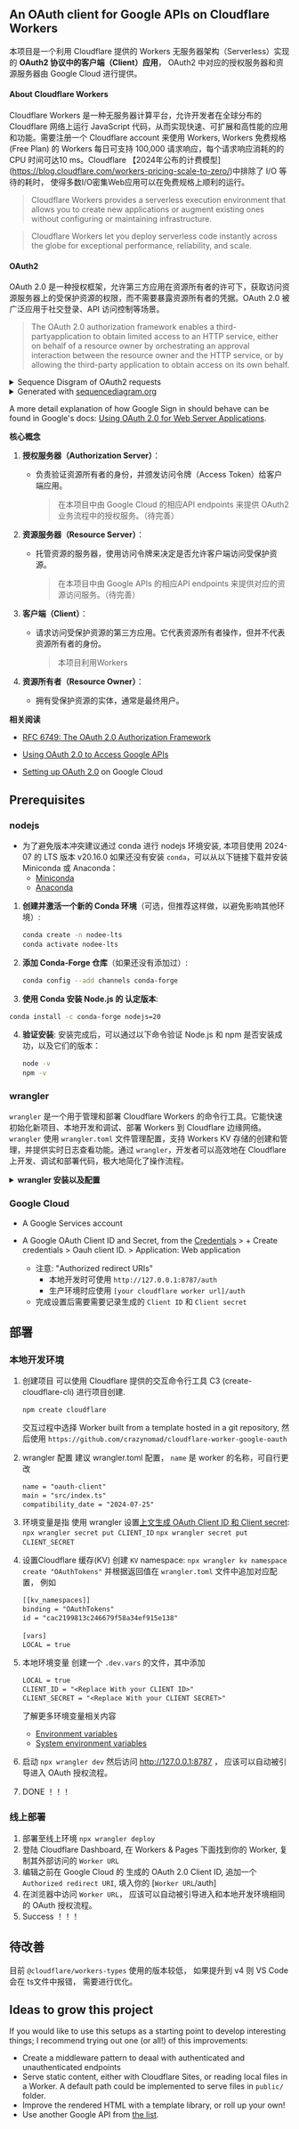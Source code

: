 ## An OAuth client for Google APIs on Cloudflare Workers
本项目是一个利用 Cloudflare 提供的 Workers 无服务器架构（Serverless）实现的 **OAuth2 协议中的客户端（Client）应用**， OAuth2 中对应的授权服务器和资源服务器由 Google Cloud 进行提供。

#### About Cloudflare Workers
Cloudflare Workers 是一种无服务器计算平台，允许开发者在全球分布的 Cloudflare 网络上运行 JavaScript 代码，从而实现快速、可扩展和高性能的应用和功能。需要注册一个 Cloudflare account 来使用 Workers, Workers 免费规格(Free Plan) 的 Workers 每日可支持 100,000 请求响应，每个请求响应消耗的的 CPU 时间可达10 ms。Cloudflare 【2024年公布的计费模型](https://blog.cloudflare.com/workers-pricing-scale-to-zero/)中排除了 I/O 等待的耗时， 使得多数I/O密集Web应用可以在免费规格上顺利的运行。
> Cloudflare Workers provides a serverless execution environment that allows you to create new applications or augment existing ones without configuring or maintaining infrastructure.

> Cloudflare Workers let you deploy serverless code instantly across the globe for exceptional performance, reliability, and scale.

#### OAuth2
OAuth 2.0 是一种授权框架，允许第三方应用在资源所有者的许可下，获取访问资源服务器上的受保护资源的权限，而不需要暴露资源所有者的凭据。OAuth 2.0 被广泛应用于社交登录、API 访问控制等场景。

> The OAuth 2.0 authorization framework enables a third-partyapplication to obtain limited access to an HTTP service, either on behalf of a resource owner by orchestrating an approval interaction between the resource owner and the HTTP service, or by allowing the third-party application to obtain access on its own behalf.


<details>
  <summary>Sequence Disgram  of OAuth2 requests </summary>
  
  ![Sequence of requests](./docs/OAuth-worker.svg)
  
</details>
<details>
  <summary>Generated with <a href="https://sequencediagram.org/" target="_blank" rel="noopener noreferrer">sequencediagram.org</a></summary>
  <pre><code>title Sequence of OAuth2 requests

User Browser->Cloudflare Worker: GET /
note left of Cloudflare Worker: The request is unauthenticated
Cloudflare Worker-->User Browser: Redirect to Google Sign in
User Browser->Google API: Ask for permission
Google API-->User Browser: Prompt to sign in
User Browser->Google API: Grant permissions
activate Google API
note left of Google API: Google now\nhas a session\nfor the user
Google API-->User Browser: Go back to the Cloudflare Worker with a `token`
User Browser->Cloudflare Worker: GET /auth with a `code`
Cloudflare Worker->Google API: Exchange `code` for a `token`
Google API-->Cloudflare Worker: a token
activate Cloudflare Worker
note left of Cloudflare Worker: An auth is stored in the KV with the code
Cloudflare Worker-->User Browser: Go back to the original request with the auth cookie
User Browser->Cloudflare Worker: GET /
note left of Cloudflare Worker: Now the client is autenticated
Cloudflare Worker->Google API: Get files
Google API-->Cloudflare Worker: A list of files
Cloudflare Worker-->User Browser: An HTML with a list of files
expandable− logout
User Browser->Cloudflare Worker: GET /logout
Cloudflare Worker->Google API: Logout
deactivate Google API
Google API-->Cloudflare Worker: OK
deactivate Cloudflare Worker
Cloudflare Worker-->User Browser: OK
end
  </code></pre>
</details>

A more detail explanation of how Google Sign in should behave can be found in Google's docs: [Using OAuth 2.0 for Web Server Applications](https://developers.google.com/identity/protocols/oauth2/web-server).


**核心概念**

1. **授权服务器（Authorization Server）**：
   - 负责验证资源所有者的身份，并颁发访问令牌（Access Token）给客户端应用。
     > 在本项目中由 Google Cloud 的相应API endpoints 来提供 OAuth2 业务流程中的授权服务。（待完善）

2. **资源服务器（Resource Server）**：
   - 托管资源的服务器，使用访问令牌来决定是否允许客户端访问受保护资源。
     > 在本项目中由 Google APIs 的相应API endpoints 来提供对应的资源访问服务。（待完善）

3. **客户端（Client）**：
   - 请求访问受保护资源的第三方应用。它代表资源所有者操作，但并不代表资源所有者的身份。
     > 本项目利用Workers

4. **资源所有者（Resource Owner）**：
   - 拥有受保护资源的实体，通常是最终用户。


**相关阅读**
- [RFC 6749: The OAuth 2.0 Authorization Framework ](https://datatracker.ietf.org/doc/html/rfc6749) 

- [Using OAuth 2.0 to Access Google APIs](https://developers.google.com/identity/protocols/oauth2)

- [Setting up OAuth 2.0](https://support.google.com/cloud/answer/6158849) on Google Cloud

## Prerequisites
### nodejs
- 为了避免版本冲突建议通过 conda 进行 nodejs 环境安装, 本项目使用 2024-07 的 LTS 版本 v20.16.0 
如果还没有安装 `conda`，可以从以下链接下载并安装 Miniconda 或 Anaconda：
   - [Miniconda](https://docs.conda.io/en/latest/miniconda.html)
   - [Anaconda](https://www.anaconda.com/products/distribution)

1. **创建并激活一个新的 Conda 环境**（可选，但推荐这样做，以避免影响其他环境）:
   ```bash
   conda create -n nodee-lts
   conda activate nodee-lts
   ```     

2. **添加 Conda-Forge 仓库**（如果还没有添加过）:
   ```bash
   conda config --add channels conda-forge
   ```

3. **使用 Conda 安装 Node.js 的 认定版本**:

```bash
conda install -c conda-forge nodejs=20
```
4. **验证安装**:
   安装完成后，可以通过以下命令验证 Node.js 和 npm 是否安装成功，以及它们的版本：
   ```bash
   node -v
   npm -v
   ```


### wrangler
`wrangler` 是一个用于管理和部署 Cloudflare Workers 的命令行工具。它能快速初始化新项目、本地开发和调试、部署 Workers 到 Cloudflare 边缘网络。`wrangler` 使用 `wrangler.toml` 文件管理配置，支持 Workers KV 存储的创建和管理，并提供实时日志查看功能。通过 `wrangler`，开发者可以高效地在 Cloudflare 上开发、调试和部署代码，极大地简化了操作流程。



<details>

<summary> <b> wrangler 安装以及配置 </b> </summary>

- wrangler 安装，请在项目目录当中执行
```bash
npm install wrangler --save-dev
```
- 验证 wrangler 安装
```bash
npx wrangler -v
```
- 配置文件 wrangler.toml
```
name = "oauth-client"
main = "src/index.ts"
compatibility_date = "2024-07-25"
```

</details>


### Google Cloud
- A Google Services account
  
- A Google OAuth Client ID and Secret, from the [Credentials](https://console.cloud.google.com/apis/credentials) > + Create credentials > Oauh client ID. > Application: Web application
  - 注意: "Authorized redirect URIs"
    - 本地开发时可使用 `http://127.0.0.1:8787/auth`
    - 生产环境时应使用 `[your cloudflare worker url]/auth` 
  - 完成设置后需要需要记录生成的 `Client ID` 和 `Client secret`



## 部署
### 本地开发环境
1. 创建项目
  可以使用 Cloudflare 提供的交互命令行工具 C3 (create-cloudflare-cli) 进行项目创建.
    ```
    npm create cloudflare
    ```
    交互过程中选择 Worker built from a template hosted in a git repository, 然后使用 `https://github.com/crazynomad/cloudflare-worker-google-oauth`
1. wrangler 配置
  建议 wrangler.toml 配置， `name` 是 worker 的名称，可自行更改
    ```
    name = "oauth-client"
    main = "src/index.ts"
    compatibility_date = "2024-07-25"
    ```
1. 环境变量是指
使用 wrangler 设置[上文生成 OAuth Client ID 和 Client secret](#google-cloud):
   `npx wrangler secret put CLIENT_ID`
   `npx wrangler secret put CLIENT_SECRET`

1. 设置Cloudflare 缓存(KV)
  创建 `KV` namespace: `npx wrangler kv namespace create "OAuthTokens"` 并根据返回值在 `wrangler.toml` 文件中追加对应配置， 例如
    ```
    [[kv_namespaces]]
    binding = "OAuthTokens"
    id = "cac2199813c246679f58a34ef915e138"

    [vars]
    LOCAL = true
    ```

1. 本地环境变量
  创建一个 `.dev.vars` 的文件，其中添加
    ```
    LOCAL = true
    CLIENT_ID = "<Replace With your CLIENT ID>"
    CLIENT_SECRET = "<Replace With your CLIENT SECRET>"
    ```
    了解更多环境变量相关内容
    - [Environment variables](https://developers.cloudflare.com/workers/configuration/environment-variables/)
    - [System environment variables](https://developers.cloudflare.com/workers/wrangler/system-environment-variables/)
1. 启动
  `npx wrangler dev`
  然后访问 http://127.0.0.1:8787 ， 应该可以自动被引导进入 OAuth 授权流程。
1. DONE ！！！

### 线上部署
1. 部署至线上环境
   `npx wrangler deploy`
2. 登陆 Cloudflare Dashboard, 在 Workers & Pages 下面找到你的 Worker, 复制其外部访问的 `Worker URL` 
3. 编辑之前在 Google Cloud 的 生成的 OAuth 2.0 Client ID, 追加一个 `Authorized redirect URI`, 填入你的 [`Worker URL`/auth]
4. 在浏览器中访问 `Worker URL`， 应该可以自动被引导进入和本地开发环境相同的 OAuth 授权流程。
5. Success ！！！

## 待改善
目前 `@cloudflare/workers-types` 使用的版本较低， 如果提升到 v4 则 VS Code 会在 ts文件中报错， 需要进行优化。

## Ideas to grow this project
If you would like to use this setups as a starting point to develop interesting things; I recommend trying out one (or all!) of this improvements:

- Create a middleware pattern to deaal with authenticated and unauthenticated endpoints
- Serve static content, either with Cloudflare Sites, or reading local files in a Worker. A default path could be implemented to serve files in `public/` folder.
- Improve the rendered HTML with a template library, or roll up your own!
- Use another Google API from [the list](https://developers.google.com/workspace/products).
